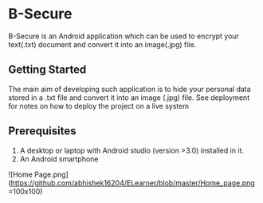 # B-Secure
B-Secure is an Android application which can be used to encrypt your text(.txt) document and convert it into an image(.jpg) file.

## Getting Started
The main aim of developing such application is to hide your personal data stored in a .txt file and convert it into an image (.jpg) file.
 See deployment for notes on how to deploy the project on a live system

## Prerequisites
 1. A desktop or laptop with Android studio (version >3.0) installed in it.
 2. An  Android smartphone 
 
![Home Page.png](https://github.com/abhishek16204/ELearner/blob/master/Home_page.png =100x100)

